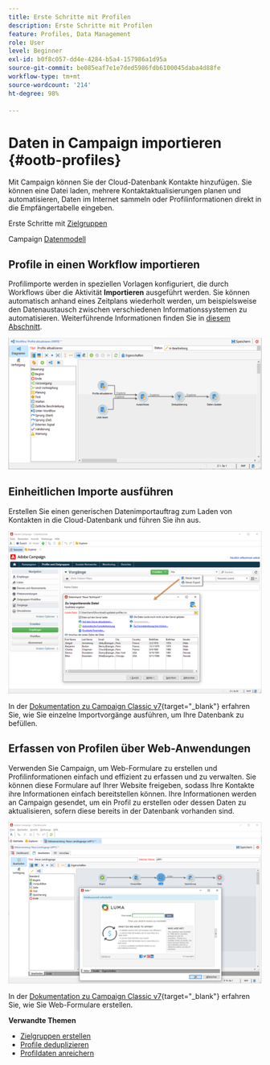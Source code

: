 ```yaml
---
title: Erste Schritte mit Profilen
description: Erste Schritte mit Profilen
feature: Profiles, Data Management
role: User
level: Beginner
exl-id: b0f8c057-dd4e-4284-b5a4-157986a1d95a
source-git-commit: be085eaf7e1e7ded5986fdb6100045daba4d88fe
workflow-type: tm+mt
source-wordcount: '214'
ht-degree: 98%

---
```


# Daten in Campaign importieren {#ootb-profiles}

Mit Campaign können Sie der Cloud-Datenbank Kontakte hinzufügen. Sie können eine Datei laden, mehrere Kontaktaktualisierungen planen und automatisieren, Daten im Internet sammeln oder Profilinformationen direkt in die Empfängertabelle eingeben.

Erste Schritte mit [Zielgruppen](audiences.md)

Campaign [Datenmodell](../dev/datamodel.md)

## Profile in einen Workflow importieren

Profilimporte werden in speziellen Vorlagen konfiguriert, die durch Workflows über die Aktivität **Importieren** ausgeführt werden. Sie können automatisch anhand eines Zeitplans wiederholt werden, um beispielsweise den Datenaustausch zwischen verschiedenen Informationssystemen zu automatisieren. Weiterführende Informationen finden Sie in [diesem Abschnitt](../../automation/workflow/recurring-import-workflow.md).

![](assets/import-wf.png)


## Einheitlichen Importe ausführen

Erstellen Sie einen generischen Datenimportauftrag zum Laden von Kontakten in die Cloud-Datenbank und führen Sie ihn aus.

![](assets/new-import.png)

In der [Dokumentation zu Campaign Classic v7](https://experienceleague.adobe.com/docs/campaign-classic/using/getting-started/importing-and-exporting-data/generic-imports-exports/about-generic-imports-exports.html?lang=de){target="_blank"} erfahren Sie, wie Sie einzelne Importvorgänge ausführen, um Ihre Datenbank zu befüllen.

## Erfassen von Profilen über Web-Anwendungen

Verwenden Sie Campaign, um Web-Formulare zu erstellen und Profilinformationen einfach und effizient zu erfassen und zu verwalten. Sie können diese Formulare auf Ihrer Website freigeben, sodass Ihre Kontakte ihre Informationen einfach bereitstellen können. Ihre Informationen werden an Campaign gesendet, um ein Profil zu erstellen oder dessen Daten zu aktualisieren, sofern diese bereits in der Datenbank vorhanden sind.

![](assets/web-form-page.png)

In der [Dokumentation zu Campaign Classic v7](https://experienceleague.adobe.com/docs/campaign-classic/using/designing-content/web-forms/about-web-forms.html?lang=de){target="_blank"} erfahren Sie, wie Sie Web-Formulare erstellen.

**Verwandte Themen**

* [Zielgruppen erstellen](audiences.md)
* [Profile deduplizieren](../../automation/workflow/deduplication-merge.md)
* [Profildaten anreichern](../../automation/workflow/enrich-data.md)
